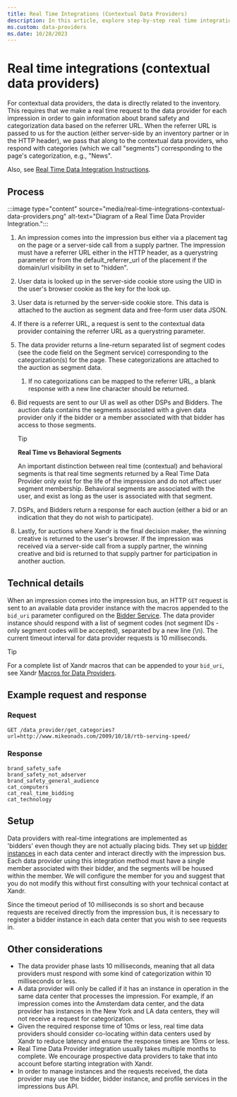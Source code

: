 ```yaml
---
title: Real Time Integrations (Contextual Data Providers)
description: In this article, explore step-by-step real time integration instructions about contextual data providers with a detailed set of examples.
ms.custom: data-providers
ms.date: 10/28/2023
---
```


# Real time integrations (contextual data providers)

For contextual data providers, the data is directly related to the inventory. This requires that we make a real time request to the data provider for each impression in order to gain information about brand safety and categorization data based on the referrer URL. When the referrer URL is passed to us for the auction (either server-side by an inventory partner or in the HTTP header), we pass that along to the contextual data providers, who respond with categories (which we call "segments") corresponding to the page's categorization, e.g., "News".

Also, see [Real Time Data Integration Instructions](real-time-data-integration-instructions.md).

## Process

:::image type="content" source="media/real-time-integrations-contextual-data-providers.png" alt-text="Diagram of a Real Time Data Provider Integration.":::

1. An impression comes into the impression bus either via a placement tag on the page or a server-side call from a supply partner. The impression must have a referrer URL either in the HTTP header, as a querystring parameter or from the default_referrer_url of the placement if the domain/url visibility in set to "hidden".
1. User data is looked up in the server-side cookie store using the UID in the user's browser cookie as the key for the look up.
1. User data is returned by the server-side cookie store. This data is attached to the auction as segment data and free-form user data JSON.
1. If there is a referrer URL, a request is sent to the contextual data provider containing the referrer URL as a querystring parameter.
1. The data provider returns a line-return separated list of segment codes (see the code field on the Segment service) corresponding to the categorization(s) for the page. These categorizations are attached to the auction as segment data.
    1. If no categorizations can be mapped to the referrer URL, a blank response with a new line character should be returned.
1. Bid requests are sent to our UI as well as other DSPs and Bidders. The auction data contains the segments associated with a given data provider only if the bidder or a member associated with that bidder has access to those segments.

    > [!TIP]
    > **Real Time vs Behavioral Segments**
    >
    > An important distinction between real time (contextual) and behavioral segments is that real time segments returned by a Real Time Data Provider only exist for the life of the impression and do not affect user segment membership. Behavioral segments are associated with the user, and exist as long as the user is associated with that segment.

1. DSPs, and Bidders return a response for each auction (either a bid or an indication that they do not wish to participate).
1. Lastly, for auctions where Xandr is the final decision maker, the winning creative is returned to the user's browser. If the impression was received via a server-side call from a supply partner, the winning creative and bid is returned to that supply partner for participation in another auction.

## Technical details

When an impression comes into the impression bus, an HTTP `GET` request is sent to an available data provider instance with the macros appended to the `bid_uri` parameter configured on the [Bidder Service](../bidders/bidder-service.md). The data provider instance should respond with a list of segment codes (not segment IDs - only segment codes will be accepted), separated by a new line (\n). The current timeout interval for data provider requests is 10 milliseconds.

> [!TIP]
> For a complete list of Xandr macros that can be appended to your `bid_uri`, see Xandr [Macros for Data Providers](xandr-macros-for-data-providers.md).

## Example request and response

### Request

```
GET /data_provider/get_categories?url=http://www.mikeonads.com/2009/10/18/rtb-serving-speed/
```

### Response

```
brand_safety_safe
brand_safety_not_adserver
brand_safety_general_audience
cat_computers
cat_real_time_bidding
cat_technology
```

## Setup

Data providers with real-time integrations are implemented as 'bidders' even though they are not actually placing bids. They set up [bidder instances](../bidders/bidder-instance-service.md) in each data center and interact directly with the impression bus. Each data provider using this integration method must have a single member associated with their bidder, and the segments will be housed within the member. We will configure the member for you and suggest that you do not modify this without first consulting with your technical contact at Xandr.

Since the timeout period of 10 milliseconds is so short and because requests are received directly from the impression bus, it is necessary to register a bidder instance in each data center that you wish to see requests in.

## Other considerations

- The data provider phase lasts 10 milliseconds, meaning that all data providers must respond with some kind of categorization within 10 milliseconds or less.
- A data provider will only be called if it has an instance in operation in the same data center that processes the impression. For example, if an impression comes into the Amsterdam data center, and the data provider has instances in the New York and LA data centers, they will not receive a request for categorization.
- Given the required response time of 10ms or less, real time data providers should consider co-locating within data centers used by Xandr to reduce latency and ensure the response times are 10ms or less.
- Real Time Data Provider integration usually takes multiple months to complete. We encourage prospective data providers to take that into account before starting integration with Xandr.
- In order to manage instances and the requests received, the data provider may use the bidder, bidder instance, and profile services in the impressions bus API.
